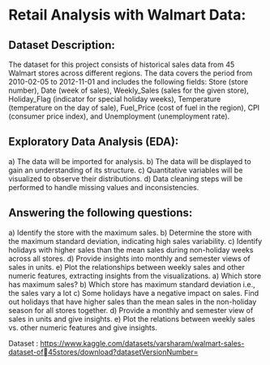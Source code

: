# Retail Analysis with Walmart Data:
## Dataset Description:
The dataset for this project consists of historical sales data from 45 Walmart stores across different regions. The data covers the period from 2010-02-05 to 2012-11-01 and includes the following fields: Store (store number), Date (week of sales), Weekly_Sales (sales for the given store), Holiday_Flag (indicator for special holiday weeks), Temperature (temperature on the day of sale), Fuel_Price (cost of fuel in the region), CPI (consumer price index), and Unemployment (unemployment rate).

## Exploratory Data Analysis (EDA):
a) The data will be imported for analysis.
b) The data will be displayed to gain an understanding of its structure.
c) Quantitative variables will be visualized to observe their distributions.
d) Data cleaning steps will be performed to handle missing values and inconsistencies.

## Answering the following questions:
a) Identify the store with the maximum sales.
b) Determine the store with the maximum standard deviation, indicating high sales variability.
c) Identify holidays with higher sales than the mean sales during non-holiday weeks across all stores.
d) Provide insights into monthly and semester views of sales in units.
e) Plot the relationships between weekly sales and other numeric features, extracting insights from the visualizations.
a) Which store has maximum sales?
b) Which store has maximum standard deviation i.e., the sales vary a lot
c) Some holidays have a negative impact on sales. Find out holidays 
that have higher sales than the mean sales in the non-holiday season 
for all stores together.
d) Provide a monthly and semester view of sales in units and give 
insights.
e) Plot the relations between weekly sales vs. other numeric features
and give insights.

Dataset :
https://www.kaggle.com/datasets/varsharam/walmart-sales-dataset-of45stores/download?datasetVersionNumber=
